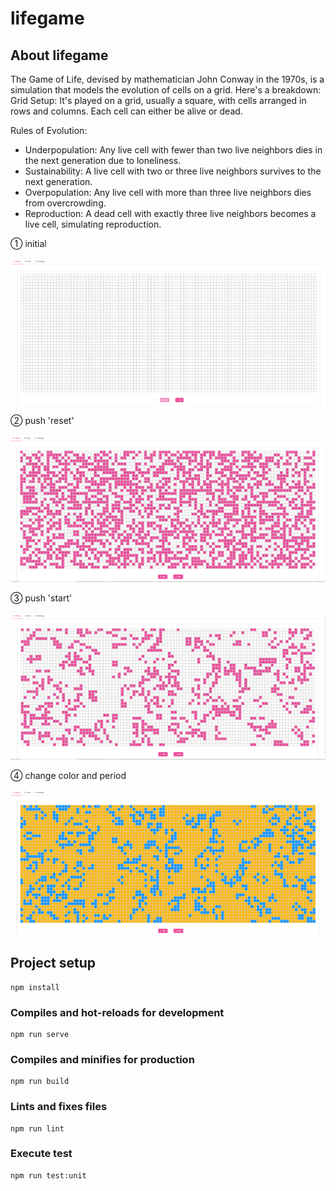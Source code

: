 # lifegame
## About lifegame
The Game of Life, devised by mathematician John Conway in the 1970s, is a simulation that models the evolution of cells on a grid. Here's a breakdown:
Grid Setup:
It's played on a grid, usually a square, with cells arranged in rows and columns. Each cell can either be alive or dead.

Rules of Evolution:
- Underpopulation: Any live cell with fewer than two live neighbors dies in the next generation due to loneliness.
- Sustainability: A live cell with two or three live neighbors survives to the next generation.
- Overpopulation: Any live cell with more than three live neighbors dies from overcrowding.
- Reproduction: A dead cell with exactly three live neighbors becomes a live cell, simulating reproduction.

① initial

![alt text](image.png)

② push 'reset'

![alt text](image-1.png)

③ push 'start'

![alt text](image-2.png)

④ change color and period

![alt text](image-3.png)

## Project setup
```
npm install
```

### Compiles and hot-reloads for development
```
npm run serve
```

### Compiles and minifies for production
```
npm run build
```

### Lints and fixes files
```
npm run lint
```

### Execute test
```
npm run test:unit
```

